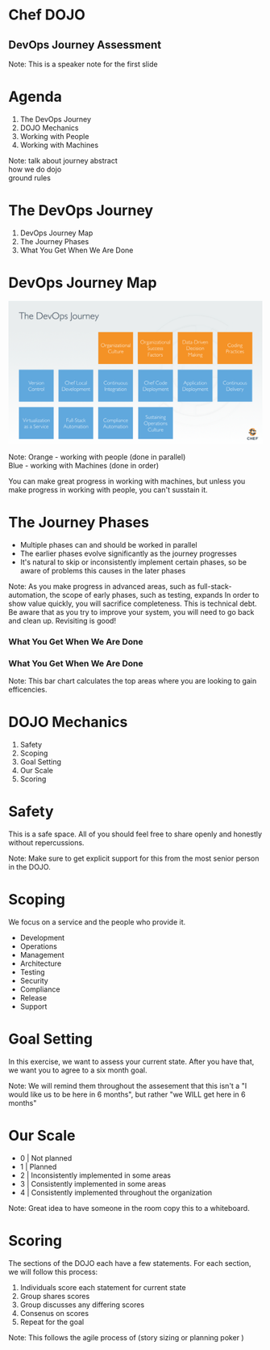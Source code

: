 <!--
# Copyright:: Copyright (c) 2012-2016 Chef Software, Inc.
#
# Licensed under the Apache License, Version 2.0 (the "License");
# you may not use this file except in compliance with the License.
# You may obtain a copy of the License at
#
#     http://www.apache.org/licenses/LICENSE-2.0
#
# Unless required by applicable law or agreed to in writing, software
# distributed under the License is distributed on an "AS IS" BASIS,
# WITHOUT WARRANTIES OR CONDITIONS OF ANY KIND, either express or implied.
# See the License for the specific language governing permissions and
# limitations under the License.
#
-->

<!-- .slide: data-background="images/shaolin-masters.jpg" -->
# Chef DOJO
## DevOps Journey Assessment

Note:
This is a speaker note for the first slide



# Agenda
1. The DevOps Journey
2. DOJO Mechanics
3. Working with People
4. Working with Machines

Note:
talk about journey abstract  
how we do dojo  
ground rules



# The DevOps Journey
1. DevOps Journey Map
2. The Journey Phases
3. What You Get When We Are Done


# DevOps Journey Map
<!-- Insert revised Journey Map picture -->
![alt text](images/journey_map.png)

Note:
Orange - working with people (done in parallel)  
Blue - working with Machines (done in order)

You can make great progress in working with machines, but unless you make progress in working with people, you can't susstain it.


# The Journey Phases
+ Multiple phases can and should be worked in parallel 
+ The earlier phases evolve significantly as the journey progresses
+ It's natural to skip or inconsistently implement certain phases, so be aware of problems this causes in the later phases

Note:
As you make progress in advanced areas, such as full-stack-automation, the scope of early phases, such as testing, expands
In order to show value quickly, you will sacrifice completeness. This is technical debt. Be aware that as you try to improve your system, you will need to go back and clean up.
Revisiting is good!


### What You Get When We Are Done
<!-- Show a completed DOJO sample spider graph -->
<canvas data-chart="radar" data-chart-src="data/phase-report-example.csv" width="500" height="300">
<!--
{
"options": { "scale": { 
               "gridLines": { "color": "#FFF", "zeroLineColor": "#FFF" }, 
               "ticks": { "display": false }, 
               "pointLabels": { "fontSize": "16", "fontColor": "#FFF" }
             }
}            
}
-->
</canvas>


### What You Get When We Are Done
<!-- Show a completed DOJO sample spider graph -->
<canvas data-chart="horizontalBar" data-chart-src="data/question-report-example.csv" width="500" height="300">
<!-- 
{
"options": { 
  "responsive": true, 
  "scales": { 
    "xAxes": [{ "stacked": false }], "yAxes": [{ "stacked": true }]   
  },
  "label": { "fontColor": "#FFF" } 
}
}
-->
</canvas>

Note:
This bar chart calculates the top areas where you are looking to gain efficencies.



# DOJO Mechanics

1. Safety
2. Scoping
3. Goal Setting
4. Our Scale
5. Scoring


# Safety

This is a safe space. All of you should feel free to share openly and honestly without repercussions.

Note:
Make sure to get explicit support for this from the most senior person in the DOJO.


# Scoping

We focus on a service and the people who provide it.

+ Development
+ Operations
+ Management
+ Architecture
+ Testing
+ Security
+ Compliance
+ Release
+ Support


# Goal Setting

In this exercise, we want to assess your current state. After you have that, we want you to agree to a six month goal.

Note:
We will remind them throughout the assesement that this isn't a "I would like us to be here in 6 months", but rather "we WILL get here in 6 months"


# Our Scale

+ 0 | Not planned
+ 1 | Planned
+ 2 | Inconsistently implemented in some areas
+ 3 | Consistently implemented in some areas
+ 4 | Consistently implemented throughout the organization

Note:
Great idea to have someone in the room copy this to a whiteboard.


# Scoring

The sections of the DOJO each have a few statements. For each section, we will follow this process:

1. Individuals score each statement for current state
2. Group shares scores
3. Group discusses any differing scores
4. Consenus on scores
5. Repeat for the goal

Note:
This follows the agile process of (story sizing or planning poker )
